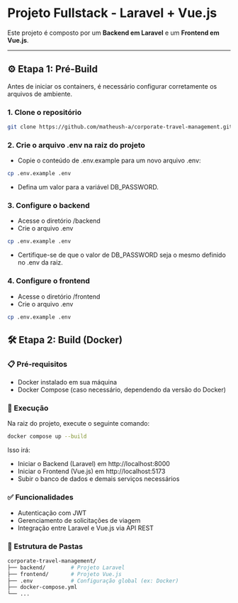 # Projeto Fullstack - Laravel + Vue.js

Este projeto é composto por um **Backend em Laravel** e um **Frontend em Vue.js**.

---


## ⚙️ Etapa 1: Pré-Build

Antes de iniciar os containers, é necessário configurar corretamente os arquivos de ambiente.

### 1. Clone o repositório

```bash
git clone https://github.com/matheush-a/corporate-travel-management.git
```

### 2. Crie o arquivo .env na raiz do projeto
  
  - Copie o conteúdo de .env.example para um novo arquivo .env:

  ```bash
  cp .env.example .env
  ```
  
  - Defina um valor para a variável DB_PASSWORD.

### 3. Configure o backend

  - Acesse o diretório /backend
  - Crie o arquivo .env
  
  ```bash
  cp .env.example .env
  ```

  - Certifique-se de que o valor de DB_PASSWORD seja o mesmo definido no .env da raiz.

### 4. Configure o frontend

  - Acesse o diretório /frontend
  - Crie o arquivo .env

  ```bash
  cp .env.example .env
  ```

## 🛠️ Etapa 2: Build (Docker)
### 📋 Pré-requisitos
  - Docker instalado em sua máquina
  - Docker Compose (caso necessário, dependendo da versão do Docker)

### 🚀 Execução
Na raiz do projeto, execute o seguinte comando:

```bash
docker compose up --build
```
Isso irá:

  - Iniciar o Backend (Laravel) em http://localhost:8000
  - Iniciar o Frontend (Vue.js) em http://localhost:5173
  - Subir o banco de dados e demais serviços necessários

### ✅ Funcionalidades
  
  - Autenticação com JWT
  - Gerenciamento de solicitações de viagem
  - Integração entre Laravel e Vue.js via API REST

### 📁 Estrutura de Pastas
```bash
corporate-travel-management/
├── backend/        # Projeto Laravel
├── frontend/       # Projeto Vue.js
├── .env            # Configuração global (ex: Docker)
├── docker-compose.yml
└── ...
```
